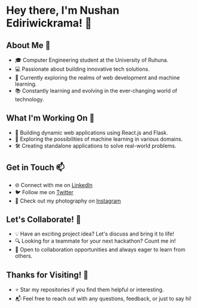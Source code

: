 # Hey there, I'm Nushan Ediriwickrama! 👋

## About Me 🌟
- 🎓 Computer Engineering student at the University of Ruhuna.
- 💻 Passionate about building innovative tech solutions.
- 🌱 Currently exploring the realms of web development and machine learning.
- 📚 Constantly learning and evolving in the ever-changing world of technology.

## What I'm Working On 💼
- 🚀 Building dynamic web applications using React.js and Flask.
- 🤖 Exploring the possibilities of machine learning in various domains.
- 🛠️ Creating standalone applications to solve real-world problems.

## Get in Touch 📫
- 🌐 Connect with me on [LinkedIn](https://www.linkedin.com/in/your-profile/)
- 🐦 Follow me on [Twitter](https://twitter.com/yourhandle)
- 📸 Check out my photography on [Instagram](https://www.instagram.com/yourhandle/)

## Let's Collaborate! 🤝
- 💡 Have an exciting project idea? Let's discuss and bring it to life!
- 🔍 Looking for a teammate for your next hackathon? Count me in!
- 🌟 Open to collaboration opportunities and always eager to learn from others.

## Thanks for Visiting! 🙏
- ⭐️ Star my repositories if you find them helpful or interesting.
- 📬 Feel free to reach out with any questions, feedback, or just to say hi!


